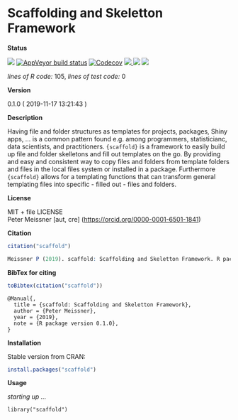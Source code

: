 
<!-- README.md is generated from README.Rmd. Please edit that file -->

<!-- -->

<!-- FILL OUT OPTIONS !!! -->

<!-- -->

<!-- -->

<!-- -->

# Scaffolding and Skeletton Framework

**Status**

<a href="https://travis-ci.org/petermeissner/scaffold"><img src="https://api.travis-ci.org/petermeissner/scaffold.svg?branch=master"><a/>
[![AppVeyor build
status](https://ci.appveyor.com/api/projects/status/github/petermeissner/scaffold?branch=master&svg=true)](https://ci.appveyor.com/project/petermeissner/scaffold)
<a href="https://codecov.io/gh/petermeissner/scaffold"><img src="https://codecov.io/gh/petermeissner/scaffold/branch/master/graph/badge.svg" alt="Codecov" /></a>
<a href="https://cran.r-project.org/package=scaffold">
<img src="http://www.r-pkg.org/badges/version/scaffold"> </a>
<img src="http://cranlogs.r-pkg.org/badges/grand-total/scaffold">
<img src="http://cranlogs.r-pkg.org/badges/scaffold">

*lines of R code:* 105, *lines of test code:* 0

**Version**

0.1.0 ( 2019-11-17 13:21:43 )

**Description**

Having file and folder structures as templates for projects, packages,
Shiny apps, … is a common pattern found e.g. among programmers,
statisticianc, data scientists, and practitioners. `{scaffold}` is a
framework to easily build up file and folder skelletons and fill out
templates on the go. By providing and easy and consistent way to copy
files and folders from template folders and files in the local files
system or installed in a package. Furthermore `{scaffold}` allows for a
templating functions that can transform general templating files into
specific - filled out - files and folders.

**License**

MIT + file LICENSE <br>Peter Meissner \[aut, cre\]
(<https://orcid.org/0000-0001-6501-1841>)

**Citation**

``` r
citation("scaffold")
```

``` r
Meissner P (2019). scaffold: Scaffolding and Skeletton Framework. R package version 0.1.0.
```

**BibTex for citing**

``` r
toBibtex(citation("scaffold"))
```

    @Manual{,
      title = {scaffold: Scaffolding and Skeletton Framework},
      author = {Peter Meissner},
      year = {2019},
      note = {R package version 0.1.0},
    }

**Installation**

Stable version from CRAN:

``` r
install.packages("scaffold")
```

<!-- Latest development version from Github: -->

<!-- ```{r, eval=FALSE} -->

<!-- devtools::install_github("user_name/repo_name") -->

<!-- ``` -->

**Usage**

*starting up …*

    library("scaffold")
